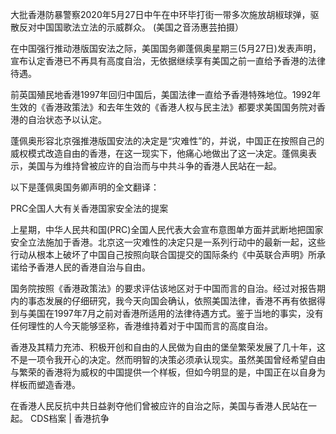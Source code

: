 大批香港防暴警察2020年5月27日中午在中环毕打街一带多次施放胡椒球弹，驱散反对中国国歌法立法的示威群众。 (美国之音汤惠芸拍摄）

在中国强行推动港版国安法之际，美国国务卿蓬佩奥星期三(5月27日)发表声明，宣布认定香港已不再具有高度自治，无依据继续享有美国之前一直给予香港的法律待遇。

前英国殖民地香港1997年回归中国后，美国法律一直给予香港特殊地位。1992年生效的《香港政策法》和去年生效的《香港人权与民主法》都要求美国国务院对香港的自治状态予以认定。

蓬佩奥形容北京强推港版国安法的决定是“灾难性”的，并说，中国正在按照自己的威权模式改造自由的香港，在这一现实下，他痛心地做出了这一决定。蓬佩奥表示，美国与为维持曾被应许的自治而与中共斗争的香港人民站在一起。

以下是蓬佩奥国务卿声明的全文翻译：

PRC全国人大有关香港国家安全法的提案

上星期，中华人民共和国(PRC)全国人民代表大会宣布意图单方面并武断地把国家安全立法施加于香港。北京这一灾难性的决定只是一系列行动中的最新一起，这些行动从根本上破坏了中国自己按照向联合国提交的国际条约《中英联合声明》所承诺给予香港人民的香港自治与自由。

国务院按照《香港政策法》的要求评估该地区对于中国而言的自治。经过对报告期内的事态发展的仔细研究，我今天向国会确认，依照美国法律，香港不再有依据得到与美国在1997年7月之前对香港所适用的法律待遇方式。鉴于当地的事实，没有任何理性的人今天能够坚称，香港维持着对于中国而言的高度自治。

香港及其精力充沛、积极开创和自由的人民做为自由的堡垒繁荣发展了几十年，这不是一项令我开心的决定。然而明智的决策必须承认现实。虽然美国曾经希望自由与繁荣的香港将为威权的中国提供一个样板，但如今明显的是，中国正在以自身为样板而塑造香港。

在香港人民反抗中共日益剥夺他们曾被应许的自治之际，美国与香港人民站在一起。 CDS档案 | 香港抗争


